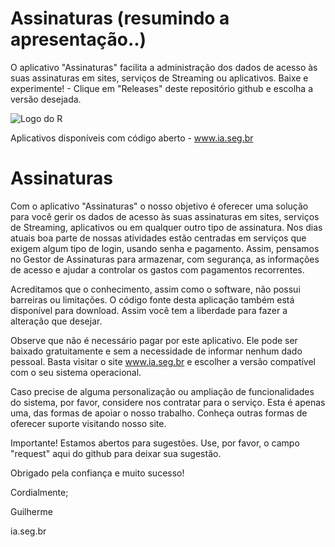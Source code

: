 # Assinaturas (resumindo a apresentação..)
 O aplicativo "Assinaturas" facilita a administração dos dados de acesso às suas assinaturas em sites, serviços de Streaming ou aplicativos. Baixe e experimente! - Clique em "Releases" deste repositório github e escolha a versão desejada.

![Logo do R](https://www.ia.seg.br/assets/img/Assinatura_logo_256.png)

Aplicativos disponíveis com código aberto - www.ia.seg.br

# Assinaturas
Com o aplicativo "Assinaturas" o nosso objetivo é
oferecer uma solução para você gerir os dados de 
acesso às suas assinaturas em sites, serviços de Streaming,
aplicativos ou em qualquer outro tipo de assinatura. Nos
dias atuais boa parte de nossas atividades estão centradas
em serviços que exigem algum tipo de login, usando senha e
pagamento. Assim, pensamos no Gestor de Assinaturas para 
armazenar, com segurança, as informações de acesso e ajudar
a controlar os gastos com pagamentos recorrentes.      
  

Acreditamos que o conhecimento, assim como o software,
não possui barreiras ou limitações. O código fonte desta
aplicação também está disponível para download. Assim você
tem a liberdade para fazer a alteração que desejar.

Observe que não é necessário pagar por este aplicativo.
Ele pode ser baixado gratuitamente e sem a necessidade de
informar nenhum dado pessoal. Basta visitar o site
www.ia.seg.br e escolher a versão compatível com
o seu sistema operacional.

Caso precise de alguma personalização ou ampliação
de funcionalidades do sistema, por favor, considere nos
contratar para o serviço. Esta é apenas uma, das formas
de apoiar o nosso trabalho. Conheça outras formas de
oferecer suporte visitando nosso site.

Importante! Estamos abertos para sugestões. Use, por favor, o campo "request" aqui do github para deixar sua sugestão.

Obrigado pela confiança e muito sucesso!

Cordialmente;

Guilherme

ia.seg.br






